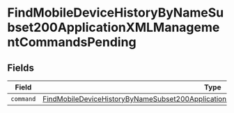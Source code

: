 # FindMobileDeviceHistoryByNameSubset200ApplicationXMLManagementCommandsPending


## Fields

| Field                                                                                                                                                                                                   | Type                                                                                                                                                                                                    | Required                                                                                                                                                                                                | Description                                                                                                                                                                                             |
| ------------------------------------------------------------------------------------------------------------------------------------------------------------------------------------------------------- | ------------------------------------------------------------------------------------------------------------------------------------------------------------------------------------------------------- | ------------------------------------------------------------------------------------------------------------------------------------------------------------------------------------------------------- | ------------------------------------------------------------------------------------------------------------------------------------------------------------------------------------------------------- |
| `command`                                                                                                                                                                                               | [FindMobileDeviceHistoryByNameSubset200ApplicationXMLManagementCommandsPendingCommand](../../models/operations/findmobiledevicehistorybynamesubset200applicationxmlmanagementcommandspendingcommand.md) | :heavy_minus_sign:                                                                                                                                                                                      | N/A                                                                                                                                                                                                     |